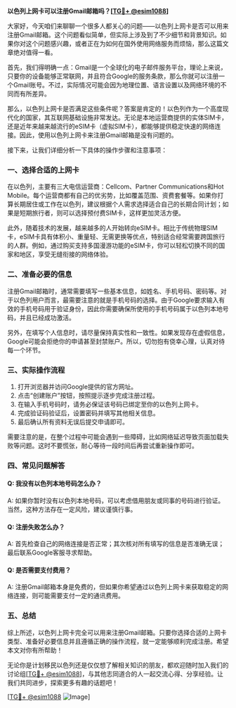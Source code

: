 **以色列上网卡可以注册Gmail邮箱吗？[[TG💪+ @esim1088](https://t.me/s/esim1088)]**

大家好，今天咱们来聊聊一个很多人都关心的问题——以色列上网卡是否可以用来注册Gmail邮箱。这个问题看似简单，但实际上涉及到了不少细节和背景知识。如果你对这个问题感兴趣，或者正在为如何在国外使用网络服务而烦恼，那么这篇文章绝对值得一看。

首先，我们得明确一点：Gmail是一个全球化的电子邮件服务平台，理论上来说，只要你的设备能够正常联网，并且符合Google的服务条款，那么你就可以注册一个Gmail账号。不过，实际情况可能会因为地理位置、语言设置以及网络环境的不同而有所差异。

那么，以色列上网卡是否满足这些条件呢？答案是肯定的！以色列作为一个高度现代化的国家，其互联网基础设施非常发达。无论是本地运营商提供的实体SIM卡，还是近年来越来越流行的eSIM卡（虚拟SIM卡），都能够提供稳定快速的网络连接。因此，使用以色列上网卡来注册Gmail邮箱是没有问题的。

接下来，让我们详细分析一下具体的操作步骤和注意事项：

### 一、选择合适的上网卡

在以色列，主要有三大电信运营商：Cellcom、Partner Communications和Hot Mobile。每个运营商都有自己的优劣势，比如覆盖范围、资费套餐等。如果你打算长期居住或工作在以色列，建议根据个人需求选择适合自己的长期合同计划；如果是短期旅行者，则可以选择预付费SIM卡，这样更加灵活方便。

此外，随着技术的发展，越来越多的人开始转向eSIM卡。相比于传统物理SIM卡，eSIM卡具有体积小、重量轻、无需更换等优点，特别适合经常需要跨国旅行的人群。例如，通过购买支持多国漫游功能的eSIM卡，你可以轻松切换不同的国家和地区，享受无缝衔接的网络体验。

### 二、准备必要的信息

注册Gmail邮箱时，通常需要填写一些基本信息，如姓名、手机号码、密码等。对于以色列用户而言，最需要注意的就是手机号码的选择。由于Google要求输入有效的手机号码用于验证身份，因此你需要确保所使用的手机号码属于以色列本地号码，并且已经成功激活。

另外，在填写个人信息时，请尽量保持真实性和一致性。如果发现存在虚假信息，Google可能会拒绝你的申请甚至封禁账户。所以，切勿抱有侥幸心理，认真对待每一个环节。

### 三、实际操作流程

1. 打开浏览器并访问Google提供的官方网址。
2. 点击“创建账户”按钮，按照提示逐步完成注册过程。
3. 在输入手机号码时，请务必保证该号码已绑定至你的以色列上网卡。
4. 完成验证码验证后，设置密码并填写其他相关信息。
5. 最后确认所有资料无误后提交申请即可。

需要注意的是，在整个过程中可能会遇到一些障碍，比如网络延迟导致页面加载失败等问题。这时不要慌张，耐心等待一段时间后再尝试重新操作即可。

### 四、常见问题解答

#### Q: 我没有以色列本地号码怎么办？
A: 如果你暂时没有以色列本地号码，可以考虑借用朋友或同事的号码进行验证。当然，这种方法存在一定风险，建议谨慎行事。

#### Q: 注册失败怎么办？
A: 首先检查自己的网络连接是否正常；其次核对所有填写的信息是否准确无误；最后联系Google客服寻求帮助。

#### Q: 是否需要支付费用？
A: 注册Gmail邮箱本身是免费的，但如果你希望通过以色列上网卡来获取稳定的网络连接，则可能需要支付一定的通讯费用。

### 五、总结

综上所述，以色列上网卡完全可以用来注册Gmail邮箱。只要你选择合适的上网卡类型、准备好必要信息并且遵循正确的操作流程，就一定能够顺利完成注册。希望本文对你有所帮助！

无论你是计划移民以色列还是仅仅想了解相关知识的朋友，都欢迎随时加入我们的讨论组[[TG💪+ @esim1088](https://t.me/s/esim1088)]，与其他志同道合的人一起交流心得、分享经验。让我们共同进步，探索更多有趣的话题吧！

[[TG💪+ @esim1088](https://t.me/s/esim1088) ![Image](https://i.postimg.cc/4NQfJmqS/Snipaste-2025-05-13-00-14-12.png)]